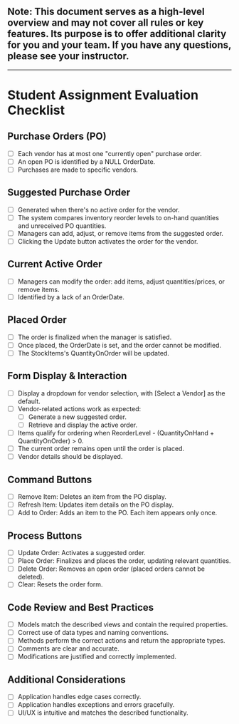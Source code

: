 ## Note: This document serves as a high-level overview and may not cover all rules or key features. Its purpose is to offer additional clarity for you and your team.  If you have any questions, please see your instructor.
---

# Student Assignment Evaluation Checklist

## Purchase Orders (PO)
- [ ] Each vendor has at most one "currently open" purchase order.
- [ ] An open PO is identified by a NULL OrderDate.
- [ ] Purchases are made to specific vendors.

## Suggested Purchase Order
- [ ] Generated when there's no active order for the vendor.
- [ ] The system compares inventory reorder levels to on-hand quantities and unreceived PO quantities.
- [ ] Managers can add, adjust, or remove items from the suggested order.
- [ ] Clicking the Update button activates the order for the vendor.

## Current Active Order
- [ ] Managers can modify the order: add items, adjust quantities/prices, or remove items.
- [ ] Identified by a lack of an OrderDate.

## Placed Order
- [ ] The order is finalized when the manager is satisfied.
- [ ] Once placed, the OrderDate is set, and the order cannot be modified.
- [ ] The StockItems's QuantityOnOrder will be updated.

## Form Display & Interaction
- [ ] Display a dropdown for vendor selection, with [Select a Vendor] as the default.
- [ ] Vendor-related actions work as expected:
  - [ ] Generate a new suggested order.
  - [ ] Retrieve and display the active order.
- [ ] Items qualify for ordering when ReorderLevel - (QuantityOnHand + QuantityOnOrder) > 0.
- [ ] The current order remains open until the order is placed.
- [ ] Vendor details should be displayed.

## Command Buttons
- [ ] Remove Item: Deletes an item from the PO display.
- [ ] Refresh Item: Updates item details on the PO display.
- [ ] Add to Order: Adds an item to the PO. Each item appears only once.

## Process Buttons
- [ ] Update Order: Activates a suggested order.
- [ ] Place Order: Finalizes and places the order, updating relevant quantities.
- [ ] Delete Order: Removes an open order (placed orders cannot be deleted).
- [ ] Clear: Resets the order form.

## Code Review and Best Practices
- [ ] Models match the described views and contain the required properties.
- [ ] Correct use of data types and naming conventions.
- [ ] Methods perform the correct actions and return the appropriate types.
- [ ] Comments are clear and accurate.
- [ ] Modifications are justified and correctly implemented.

## Additional Considerations
- [ ] Application handles edge cases correctly.
- [ ] Application handles exceptions and errors gracefully.
- [ ] UI/UX is intuitive and matches the described functionality.
